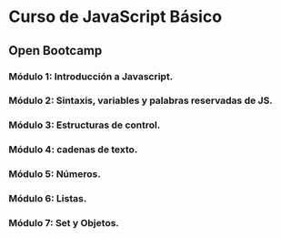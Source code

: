 # Curso de JavaScript Básico

## Open Bootcamp

### Módulo 1: Introducción a Javascript.

### Módulo 2: Sintaxis, variables y palabras reservadas de JS.

### Módulo 3: Estructuras de control.

### Módulo 4: cadenas de texto.

### Módulo 5: Números.

### Módulo 6: Listas.

### Módulo 7: Set y Objetos.
